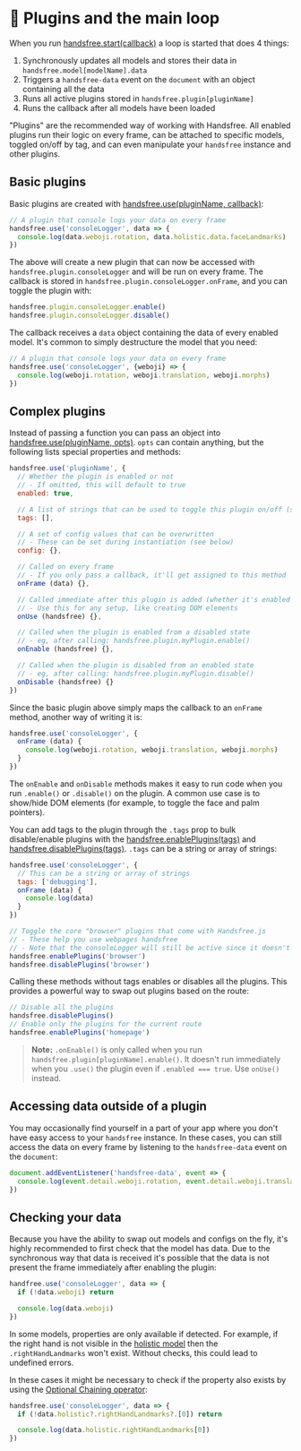# 🔌 Plugins and the main loop

When you run [handsfree.start(callback)](/ref/method/start) a loop is started that does 4 things:

1. Synchronously updates all models and stores their data in `handsfree.model[modelName].data`
2. Triggers a `handsfree-data` event on the `document` with an object containing all the data
3. Runs all active plugins stored in `handsfree.plugin[pluginName]`
4. Runs the callback after all models have been loaded

"Plugins" are the recommended way of working with Handsfree. All enabled plugins run their logic on every frame, can be attached to specific models, toggled on/off by tag, and can even manipulate your `handsfree` instance and other plugins.

## Basic plugins

Basic plugins are created with [handsfree.use(pluginName, callback)](/ref/method/use):

```js
// A plugin that console logs your data on every frame
handsfree.use('consoleLogger', data => {
  console.log(data.weboji.rotation, data.holistic.data.faceLandmarks)
})
```

The above will create a new plugin that can now be accessed with `handsfree.plugin.consoleLogger` and will be run on every frame. The callback is stored in `handsfree.plugin.consoleLogger.onFrame`, and you can toggle the plugin with:

```js
handsfree.plugin.consoleLogger.enable()
handsfree.plugin.consoleLogger.disable()
```

The callback receives a `data` object containing the data of every enabled model. It's common to simply destructure the model that you need:

```js
// A plugin that console logs your data on every frame
handsfree.use('consoleLogger', {weboji} => {
  console.log(weboji.rotation, weboji.translation, weboji.morphs)
})
```

## Complex plugins

Instead of passing a function you can pass an object into [handsfree.use(pluginName, opts)](/ref/method/use). `opts` can contain anything, but the following lists special properties and methods:

```js
handsfree.use('pluginName', {
  // Whether the plugin is enabled or not
  // - If omitted, this will default to true
  enabled: true,

  // A list of strings that can be used to toggle this plugin on/off (see below)
  tags: [],

  // A set of config values that can be overwritten
  // - These can be set during instantiation (see below)
  config: {},

  // Called on every frame
  // - If you only pass a callback, it'll get assigned to this method
  onFrame (data) {},

  // Called immediate after this plugin is added (whether it's enabled or not)
  // - Use this for any setup, like creating DOM elements
  onUse (handsfree) {},

  // Called when the plugin is enabled from a disabled state
  // - eg, after calling: handsfree.plugin.myPlugin.enable()
  onEnable (handsfree) {},

  // Called when the plugin is disabled from an enabled state
  // - eg, after calling: handsfree.plugin.myPlugin.disable()
  onDisable (handsfree) {}
})
```

Since the basic plugin above simply maps the callback to an `onFrame` method, another way of writing it is:

```js
handsfree.use('consoleLogger', {
  onFrame (data) {
    console.log(weboji.rotation, weboji.translation, weboji.morphs)
  }
})
```

The `onEnable` and `onDisable` methods makes it easy to run code when you run `.enable()` or `.disable()` on the plugin. A common use case is to show/hide DOM elements (for example, to toggle the face and palm pointers).

You can add tags to the plugin through the `.tags` prop to bulk disable/enable plugins with the [handsfree.enablePlugins(tags)](/ref/method/enablePlugins) and [handsfree.disablePlugins(tags)](/ref/method/disablePlugins). `.tags` can be a string or array of strings:

```js
handsfree.use('consoleLogger', {
  // This can be a string or array of strings
  tags: ['debugging'],
  onFrame (data) {
    console.log(data)
  }
})

// Toggle the core "browser" plugins that come with Handsfree.js
// - These help you use webpages handsfree
// - Note that the consoleLogger will still be active since it doesn't have a browser tag
handsfree.enablePlugins('browser')
handsfree.disablePlugins('browser')
```

Calling these methods without tags enables or disables all the plugins. This provides a powerful way to swap out plugins based on the route:

```js
// Disable all the plugins
handsfree.disablePlugins()
// Enable only the plugins for the current route
handsfree.enablePlugins('homepage')
```

> **Note:** `.onEnable()` is only called when you run `handsfree.plugin[pluginName].enable()`. It doesn't run immediately when you `.use()` the plugin even if `.enabled === true`. Use `onUse()` instead. 

## Accessing data outside of a plugin

You may occasionally find yourself in a part of your app where you don't have easy access to your `handsfree` instance. In these cases, you can still access the data on every frame by listening to the `handsfree-data` event on the `document`:

```js
document.addEventListener('handsfree-data', event => {
  console.log(event.detail.weboji.rotation, event.detail.weboji.translation)
})
```

## Checking your data

Because you have the ability to swap out models and configs on the fly, it's highly recommended to first check that the model has data. Due to the synchronous way that data is received it's possible that the data is not present the frame immediately after enabling the plugin:

```js
handfree.use('consoleLogger', data => {
  if (!data.weboji) return

  console.log(data.weboji)
})
```

In some models, properties are only available if detected. For example, if the right hand is not visible in the [holistic model](/ref/model/holistic) then the `.rightHandLandmarks` won't exist. Without checks, this could lead to undefined errors.

In these cases it might be necessary to check if the property also exists by using the [Optional Chaining operator](https://www.joshwcomeau.com/operator-lookup?match=optional-chaining):

```js
handsfree.use('consoleLogger', data => {
  if (!data.holistic?.rightHandLandmarks?.[0]) return

  console.log(data.holistic.rightHandLandmarks[0])
})
```

